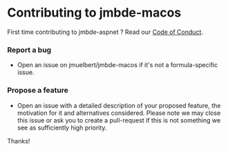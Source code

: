 # Contributing to jmbde-macos
First time contributing to jmbde-aspnet ? Read our [Code of Conduct](https://github.com/jmuelbert/jmbde-macos/blob/master/CODE_OF_CONDUCT.md#code-of-conduct).

### Report a bug

* Open an issue on jmuelbert/jmbde-macos if it's not a formula-specific issue.

### Propose a feature

* Open an issue with a detailed description of your proposed feature, the motivation for it and alternatives considered. Please note we may close this issue or ask you to create a pull-request if this is not something we see as sufficiently high priority.

Thanks!
